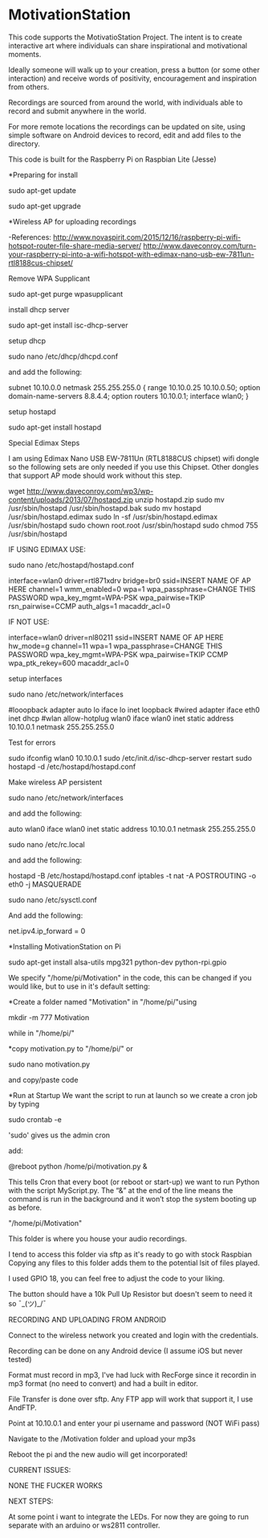 # MotivationStation
This code supports the MotivatioStation Project. The intent is to create interactive art where individuals can share inspirational and motivational moments.

Ideally someone will walk up to your creation, press a button (or some other interaction) and receive words of positivity, encouragement and inspiration from others.

Recordings are sourced from around the world, with individuals able to record and submit anywhere in the world. 

For more remote locations the recordings can be updated on site, using simple software on Android devices to record, edit and add files to the directory.

This code is built for the Raspberry Pi on Raspbian Lite (Jesse)

*Preparing for install

  sudo apt-get update

  sudo apt-get upgrade

*Wireless AP for uploading recordings

-References:
http://www.novaspirit.com/2015/12/16/raspberry-pi-wifi-hotspot-router-file-share-media-server/
http://www.daveconroy.com/turn-your-raspberry-pi-into-a-wifi-hotspot-with-edimax-nano-usb-ew-7811un-rtl8188cus-chipset/

Remove WPA Supplicant

  sudo apt-get purge wpasupplicant

install dhcp server

  sudo apt-get install isc-dhcp-server



setup dhcp

  sudo nano /etc/dhcp/dhcpd.conf

and add the following:

  subnet 10.10.0.0 netmask 255.255.255.0 {
  range 10.10.0.25 10.10.0.50;
  option domain-name-servers 8.8.4.4;
  option routers 10.10.0.1;
  interface wlan0;
  }

setup hostapd

sudo apt-get install hostapd

Special Edimax Steps

  I am using Edimax Nano USB EW-7811Un (RTL8188CUS chipset) wifi dongle so the following sets are only needed if you use this Chipset. Other dongles that support AP mode should work without this step.

  wget http://www.daveconroy.com/wp3/wp-content/uploads/2013/07/hostapd.zip
  unzip hostapd.zip 
  sudo mv /usr/sbin/hostapd /usr/sbin/hostapd.bak
  sudo mv hostapd /usr/sbin/hostapd.edimax 
  sudo ln -sf /usr/sbin/hostapd.edimax /usr/sbin/hostapd 
  sudo chown root.root /usr/sbin/hostapd 
  sudo chmod 755 /usr/sbin/hostapd
 
 IF USING EDIMAX USE: 
  
  sudo nano /etc/hostapd/hostapd.conf
  
  interface=wlan0
  driver=rtl871xdrv
  bridge=br0
  ssid=INSERT NAME OF AP HERE
  channel=1
  wmm_enabled=0
  wpa=1
  wpa_passphrase=CHANGE THIS PASSWORD
  wpa_key_mgmt=WPA-PSK
  wpa_pairwise=TKIP
  rsn_pairwise=CCMP
  auth_algs=1
  macaddr_acl=0
  
IF NOT USE:

  interface=wlan0
  driver=nl80211
  ssid=INSERT NAME OF AP HERE
  hw_mode=g
  channel=11
  wpa=1
  wpa_passphrase=CHANGE THIS PASSWORD
  wpa_key_mgmt=WPA-PSK
  wpa_pairwise=TKIP CCMP
  wpa_ptk_rekey=600
  macaddr_acl=0
  
setup interfaces

  sudo nano /etc/network/interfaces
  
  #looopback adapter
  auto lo
  iface lo inet loopback
  #wired adapter
  iface eth0 inet dhcp
  #wlan
  allow-hotplug wlan0
  iface wlan0 inet static
  address 10.10.0.1
  netmask 255.255.255.0
  
Test for errors

  sudo ifconfig wlan0 10.10.0.1
  sudo /etc/init.d/isc-dhcp-server restart
  sudo hostapd -d /etc/hostapd/hostapd.conf
  
Make wireless AP persistent

  sudo nano /etc/network/interfaces
  
and add the following:
  
  auto wlan0
  iface wlan0 inet static
  address 10.10.0.1
  netmask 255.255.255.0
  
  sudo nano /etc/rc.local  

and add the following:

  hostapd -B /etc/hostapd/hostapd.conf
  iptables -t nat -A POSTROUTING -o eth0 -j MASQUERADE
  
  sudo nano /etc/sysctl.conf
  
And add the following:

  net.ipv4.ip_forward = 0

*Installing MotivationStation on Pi

  sudo apt-get install alsa-utils mpg321 python-dev python-rpi.gpio

We specify "/home/pi/Motivation" in the code, this can be changed if you would like, but to use in it's default setting:

*Create a folder named "Motivation" in "/home/pi/"using 

  mkdir -m 777 Motivation 

while in "/home/pi/"

*copy motivation.py to "/home/pi/" or

  sudo nano motivation.py

and copy/paste code

*Run at Startup
We want the script to run at launch so we create a cron job by typing

  sudo crontab -e

'sudo' gives us the admin cron

add:

  @reboot python /home/pi/motivation.py &

This tells Cron that every boot (or reboot or start-up) we want to run Python with the script MyScript.py. The “&” at the end of the line means the command is run in the background and it won’t stop the system booting up as before.

"/home/pi/Motivation"

This folder is where you house your audio recordings.

I tend to access this folder via sftp as it's ready to go with stock Raspbian
Copying any files to this folder adds them to the potential lsit of files played. 

I used GPIO 18, you can feel free to adjust the code to your liking. 

The button should have a 10k Pull Up Resistor but doesn't seem to need it so ¯\_(ツ)_/¯

RECORDING AND UPLOADING FROM ANDROID

Connect to the wireless network you created and login with the credentials.

Recording can be done on any Android device (I assume iOS but never tested)

Format must record in mp3, I've had luck with RecForge since it recordin in mp3 format (no need to convert) and had a built in editor. 

File Transfer is done over sftp. Any FTP app will work that support it, I use AndFTP.

Point at 10.10.0.1 and enter your pi username and password (NOT WiFi pass)

Navigate to the /Motivation folder and upload your mp3s

Reboot the pi and the new audio will get incorporated!


CURRENT ISSUES:

NONE THE FUCKER WORKS

NEXT STEPS:

At some point i want to integrate the LEDs. For now they are going to run separate with an arduino or ws2811 controller. 
